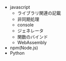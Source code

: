 - javascript
  - ライブラリ関連の記載
  - 非同期処理
  - console
  - ジェネレータ
  - 関数のバインド
  - WebAssembly
- npm(Node.js)
- Python
